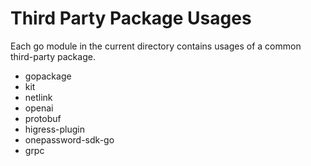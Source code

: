 # Third Party Package Usages

Each go module in the current directory contains usages of a common third-party package.

- gopackage
- kit
- netlink
- openai
- protobuf
- higress-plugin
- onepassword-sdk-go
- grpc
